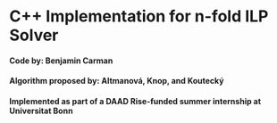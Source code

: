 # C++ Implementation for n-fold ILP Solver

#### Code by: Benjamin Carman
#### Algorithm proposed by: Altmanová, Knop, and Koutecký
#### Implemented as part of a DAAD Rise-funded summer internship at Universitat Bonn

